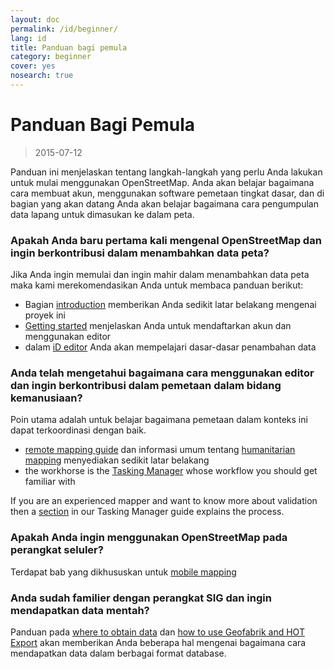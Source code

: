 ```yaml
---
layout: doc
permalink: /id/beginner/
lang: id
title: Panduan bagi pemula
category: beginner
cover: yes
nosearch: true
---
```


Panduan Bagi Pemula
================

> 2015-07-12  

Panduan ini menjelaskan tentang langkah-langkah yang perlu Anda lakukan untuk mulai menggunakan OpenStreetMap. Anda akan belajar bagaimana cara membuat akun, menggunakan software pemetaan tingkat dasar, dan di bagian yang akan datang Anda akan belajar bagaimana cara pengumpulan data lapang untuk dimasukan ke dalam peta.  

### Apakah Anda baru pertama kali mengenal OpenStreetMap dan ingin berkontribusi dalam menambahkan data peta?

Jika Anda ingin memulai dan  ingin mahir dalam menambahkan data peta maka kami merekomendasikan Anda untuk membaca panduan berikut:
- Bagian [introduction](/en/beginner/introduction/) memberikan Anda sedikit latar belakang mengenai proyek ini
- [Getting started](/en/beginner/start-osm/) menjelaskan Anda untuk mendaftarkan akun dan menggunakan editor
- dalam [iD editor](/en/beginner/id-editor/) Anda akan mempelajari dasar-dasar penambahan data


### Anda telah mengetahui bagaimana cara menggunakan editor dan ingin berkontribusi dalam pemetaan dalam bidang kemanusiaan?

Poin utama adalah untuk belajar bagaimana pemetaan dalam konteks ini dapat terkoordinasi dengan baik. 
- [remote mapping guide](/en/coordination/HOT-Remote-Response-Guide/) dan informasi umum tentang [humanitarian mapping](/en/coordination/humanitarian/) menyediakan sedikit latar belakang
- the workhorse is the [Tasking Manager](/en/coordination/tm-user/) whose workflow you should get familiar with

If you are an experienced mapper and want to know more about  validation then a [section](/en/coordination/tm-user/#validation) in our Tasking Manager guide explains the process.

### Apakah Anda ingin menggunakan OpenStreetMap pada perangkat seluler?

Terdapat bab yang dikhususkan untuk [mobile mapping](/en/mobile-mapping/)


### Anda sudah familier dengan perangkat SIG dan ingin mendapatkan data mentah?

Panduan pada [where to obtain data](/en/osm-data/getting-data/) dan [how to use Geofabrik and HOT Export](/en/osm-data/geofabrik-and-hot-export/) akan memberikan Anda beberapa hal mengenai bagaimana cara mendapatkan data dalam berbagai format database.